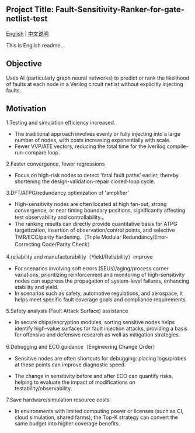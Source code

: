 ## Project Title: Fault-Sensitivity-Ranker-for-gate-netlist-test

[English](README_en.md) | [中文说明](README.md)

This is English readme...

## Objective
Uses AI (particularly graph neural networks) to predict or rank the likelihood of faults at each node in a Verilog circuit netlist without explicitly injecting faults.

## Motivation
1.Testing and simulation efficiency increased.
* The traditional approach involves evenly or fully injecting into a large number of nodes, with costs increasing exponentially with scale.
* Fewer VVP/ATE vectors, reducing the total time for the Iverilog compile-run-compare loop.

2.Faster convergence, fewer regressions
* Focus on high-risk nodes to detect 'fatal fault paths' earlier, thereby shortening the design-validation-repair closed-loop cycle.

3.DFT/ATPG/redundancy optimization of 'amplifier'

* High-sensitivity nodes are often located at high fan-out, strong convergence, or near timing boundary positions, significantly affecting test observability and controllability.。
* The ranking results can directly provide quantitative basis for ATPG targetization, insertion of observation/control points, and selective TMR/ECC/parity hardening.（Triple Modular Redundancy/Error-Correcting Code/Parity Check）

4.reliability and manufacturability（Yield/Reliability）improve

* For scenarios involving soft errors (SEUs)/aging/process corner variations, prioritizing reinforcement and monitoring of high-sensitivity nodes can suppress the propagation of system-level failures, enhancing stability and yield.
* In scenarios such as safety, automotive regulations, and aerospace, it helps meet specific fault coverage goals and compliance requirements.

5.Safety analysis (Fault Attack Surface) assistance

* In secure chips/encryption modules, sorting sensitive nodes helps identify high-value surfaces for fault injection attacks, providing a basis for offensive and defensive research as well as mitigation strategies.

6.Debugging and ECO guidance（Engineering Change Order）

* Sensitive nodes are often shortcuts for debugging: placing logs/probes at these points can improve diagnostic speed.

* The change in sensitivity before and after ECO can quantify risks, helping to evaluate the impact of modifications on testability/observability.

7.Save hardware/simulation resource costs

* In environments with limited computing power or licenses (such as CI, cloud simulation, shared farms), the Top-K strategy can convert the same budget into higher coverage benefits.
